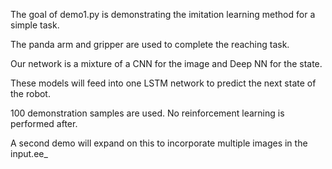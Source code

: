 The goal of demo1.py is demonstrating the imitation learning method for a simple task.

The panda arm and gripper are used to complete the reaching task.

Our network is a mixture of a CNN for the image and Deep NN for the state.

These models will feed into one LSTM network to predict the next state of the robot.

100 demonstration samples are used. No reinforcement learning is performed after.

A second demo will expand on this to incorporate multiple images in the input.ee_

